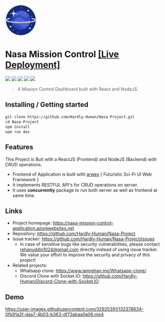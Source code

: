 <img src="logo.png" alt="Logo of the project" width="100" height="100">

# Nasa Mission Control [[Live Deployment]](https://nasa-mission-control-application.azurewebsites.net)

![](https://img.shields.io/badge/Build-passing-brightgreen)
![](https://img.shields.io/badge/Azure-pipelines-orange)
![](https://badgen.net/david/dep/zeit/pkg)
![](https://badgen.net/apm/license/linter)
![](https://img.shields.io/badge/contributions-welcome-red)

> A Mission Control Dashboard built with React and NodeJS.

## Installing / Getting started

```shell
git clone https://github.com/Hardly-Human/Nasa-Project.git
cd Nasa-Project
npm install
npm run dev
```

## Features

This Project is Buit with a ReactJS (Frontend) and NodeJS (Backend) with CRUD operations.

-   Frontend of Application is built with [arwes](https://arwes.dev) { Futuristic Sci-Fi UI Web Framework }
-   It implements RESTFUL API's for CRUD operations on server.
-   It uses **concurrently** package to run both server as well as frontend at same time.

## Links

-   Project homepage: https://nasa-mission-control-application.azurewebsites.net
-   Repository: https://github.com/Hardly-Human/Nasa-Project
-   Issue tracker: https://github.com/Hardly-Human/Nasa-Project/issues
    -   In case of sensitive bugs like security vulnerabilities, please contact
        rehanuddin1024@gmail.com directly instead of using issue tracker. We value your effort
        to improve the security and privacy of this project!
-   Related projects:
    -   Whatsapp clone: https://www.iamrehan.me/Whatsapp-clone/
    -   Discord Clone with Socket.IO: https://github.com/Hardly-Human/Discord-Clone-with-Socket.IO

## Demo

https://user-images.githubusercontent.com/32925391/132378634-0fb91a2f-daa7-4b03-b363-df73abaa0a06.mp4
